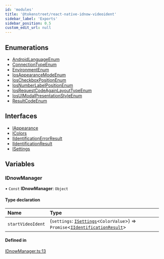 ```yaml
---
id: 'modules'
title: '@tokenstreet/react-native-idnow-videoident'
sidebar_label: 'Exports'
sidebar_position: 0.5
custom_edit_url: null
---
```


## Enumerations

-   [AndroidLanguageEnum](enums/AndroidLanguageEnum.md)
-   [ConnectionTypeEnum](enums/ConnectionTypeEnum.md)
-   [EnvironmentEnum](enums/EnvironmentEnum.md)
-   [IosAppearanceModeEnum](enums/IosAppearanceModeEnum.md)
-   [IosCheckboxPositionEnum](enums/IosCheckboxPositionEnum.md)
-   [IosNumberLabelPositionEnum](enums/IosNumberLabelPositionEnum.md)
-   [IosRequestCodeAgainLayoutTypeEnum](enums/IosRequestCodeAgainLayoutTypeEnum.md)
-   [IosUIModalPresentationStyleEnum](enums/IosUIModalPresentationStyleEnum.md)
-   [ResultCodeEnum](enums/ResultCodeEnum.md)

## Interfaces

-   [IAppearance](interfaces/IAppearance.md)
-   [IColors](interfaces/IColors.md)
-   [IIdentificationErrorResult](interfaces/IIdentificationErrorResult.md)
-   [IIdentificationResult](interfaces/IIdentificationResult.md)
-   [ISettings](interfaces/ISettings.md)

## Variables

### IDnowManager

• `Const` **IDnowManager**: `Object`

#### Type declaration

| Name              | Type                                                                                                                                              |
| :---------------- | :------------------------------------------------------------------------------------------------------------------------------------------------ |
| `startVideoIdent` | (`settings`: [`ISettings`](interfaces/ISettings.md)<`ColorValue`\>) => `Promise`<[`IIdentificationResult`](interfaces/IIdentificationResult.md)\> |

#### Defined in

[IDnowManager.ts:13](https://github.com/tokenstreet-tech/react-native-idnow-videoident/blob/314d601/src/IDnowManager.ts#L13)
